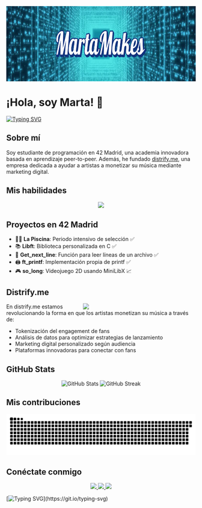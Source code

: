 <img align="center" width="900" height="200" src="logo.svg" />

# ¡Hola, soy Marta! 👋

[![Typing SVG](https://readme-typing-svg.herokuapp.com?duration=3000&color=F724A9&lines=Estudiante+de+42+Madrid;Fundadora+de+distrify.me;Apasionada+por+la+tecnología+y+la+música)](https://git.io/typing-svg)

## Sobre mí

Soy estudiante de programación en 42 Madrid, una academia innovadora basada en aprendizaje peer-to-peer. Además, he fundado [distrify.me](https://distrify.me), una empresa dedicada a ayudar a artistas a monetizar su música mediante marketing digital.

## Mis habilidades

<div align="center">
  <img src="https://skillicons.dev/icons?i=c,cpp,python,javascript,html,css,git" height="40" />
</div>

## Proyectos en 42 Madrid

- 🏊‍♀️ **La Piscina**: Periodo intensivo de selección ✅
- 📚 **Libft**: Biblioteca personalizada en C ✅
- 📝 **Get_next_line**: Función para leer líneas de un archivo ✅
- 🖨️ **ft_printf**: Implementación propia de printf ✅
- 🎮 **so_long**: Videojuego 2D usando MiniLibX 📈

## Distrify.me

<img align="right" width="300" src="URL_DE_IMAGEN_DE_DISTRIFY" />

En distrify.me estamos revolucionando la forma en que los artistas monetizan su música a través de:

- Tokenización del engagement de fans
- Análisis de datos para optimizar estrategias de lanzamiento
- Marketing digital personalizado según audiencia
- Plataformas innovadoras para conectar con fans

## GitHub Stats

<div align="center">
  <img src="https://github-readme-stats.vercel.app/api?username=martamakes&show_icons=true&theme=radical" alt="GitHub Stats" />
  <img src="https://github-readme-streak-stats.herokuapp.com/?user=martamakes&theme=radical" alt="GitHub Streak" />
</div>

## Mis contribuciones
![Snake animation](https://github.com/martamakes/martamakes/blob/output/github-contribution-grid-snake.svg)

## Conéctate conmigo

<div align="center">
  <a href="mailto:tu_email@ejemplo.com">
    <img src="https://img.shields.io/badge/Email-D14836?style=for-the-badge&logo=gmail&logoColor=white" />
  </a>
  <a href="https://linkedin.com/in/tu_linkedin">
    <img src="https://img.shields.io/badge/LinkedIn-0077B5?style=for-the-badge&logo=linkedin&logoColor=white" />
  </a>
  <a href="https://twitter.com/tu_twitter">
    <img src="https://img.shields.io/badge/Twitter-1DA1F2?style=for-the-badge&logo=twitter&logoColor=white" />
  </a>
</div>

[![Typing SVG](https://readme-typing-svg.herokuapp.com?duration=3000&color=F724A9&lines=¡Gracias+por+visitar+mi+perfil!;Follow+the+white+rabbit...)](https://git.io/typing-svg)

